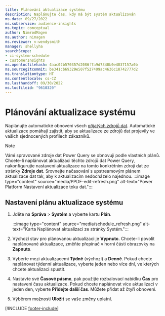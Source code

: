 ```yaml
---
title: Plánování aktualizace systému
description: Naplánujte čas, kdy má být systém aktualizován
ms.date: 09/27/2022
ms.subservice: audience-insights
ms.topic: conceptual
author: NimrodMagen
ms.author: nimagen
ms.reviewer: v-wendysmith
manager: shellyha
searchScope:
- ci-system-schedule
- customerInsights
ms.openlocfilehash: 4aac02b570357d2086f7a9d7340b0e4837157a0b
ms.sourcegitcommit: be341cb69329e507f527409ac4636c18742777d2
ms.translationtype: HT
ms.contentlocale: cs-CZ
ms.lasthandoff: 09/30/2022
ms.locfileid: "9610320"
---
```

# <a name="schedule-system-refresh"></a>Plánování aktualizace systému

Naplánujte automatické obnovení všech [přijatých zdrojů dat](data-sources.md). Automatické aktualizace pomáhají zajistit, aby se aktualizace ze zdrojů dat projevily ve vašich sjednocených profilech zákazníků.

> [!NOTE]
> Vámi spravované zdroje dat Power Query se obnovují podle vlastních plánů. Chcete-li naplánovat aktualizaci těchto zdrojů dat Power Query, nakonfigurujte nastavení aktualizace na tomto konkrétním zdroji dat ze stránky **Zdroje dat**. Srovnejte načasování s upstreamovým plánem aktualizace dat tak, aby k aktualizacím nedocházelo najednou.
> :::image type="content" source="media/PPDF-edit-refresh.png" alt-text="Power Platform Nastavení aktualizace toku dat.":::

## <a name="set-system-refresh-schedule"></a>Nastavení plánu aktualizace systému

1. Jděte na **Správa** > **Systém** a vyberte kartu **Plán**.

   :::image type="content" source="media/schedule_refresh.png" alt-text="Karta Naplánovat aktualizaci ze stránky Systém.":::

1. Výchozí stav pro plánovanou aktualizaci je **Vypnuto**. Chcete-li povolit naplánované aktualizace, změňte přepínač v horní části obrazovky na **Zapnuto**.

1. Vyberte mezi aktualizacemi **Týdně** (výchozí) a **Denně**. Pokud chcete naplánovat týdenní aktualizace, vyberte jeden nebo více dní, ve kterých chcete aktualizaci spustit.

1. Nastavte své **Časové pásmo**, pak použijte rozbalovací nabídku **Čas** pro nastavení času aktualizace. Pokud chcete naplánovat více aktualizací v jeden den, vyberte **Přidejte další čas**. Můžete přidat až čtyři obnovení.

1. Výběrem možnosti **Uložit** se vaše změny uplatní.

[!INCLUDE [footer-include](includes/footer-banner.md)]
